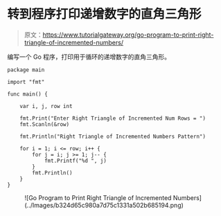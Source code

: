 # 转到程序打印递增数字的直角三角形

> 原文：<https://www.tutorialgateway.org/go-program-to-print-right-triangle-of-incremented-numbers/>

编写一个 Go 程序，打印用于循环的递增数字的直角三角形。

```
package main

import "fmt"

func main() {

	var i, j, row int

	fmt.Print("Enter Right Triangle of Incremented Num Rows = ")
	fmt.Scanln(&row)

	fmt.Println("Right Triangle of Incremented Numbers Pattern")

	for i = 1; i <= row; i++ {
		for j = i; j >= 1; j-- {
			fmt.Printf("%d ", j)
		}
		fmt.Println()
	}
}
```

<figure class="wp-block-image size-large">![Go Program to Print Right Triangle of Incremented Numbers](../Images/b324d65c980a7d75c1331a502b685194.png)</figure>